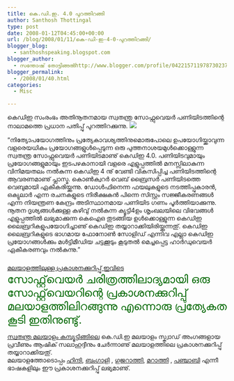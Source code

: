```yaml
---
title: കെ.ഡി.ഇ. 4.0 പുറത്തിറങ്ങി
author: Santhosh Thottingal
type: post
date: 2008-01-12T04:45:00+00:00
url: /blog/2008/01/11/കെ-ഡി-ഇ-4-0-പുറത്തിറങ്ങി/
blogger_blog:
  - santhoshspeaking.blogspot.com
blogger_author:
  - സന്തോഷ് തോട്ടിങ്ങല്‍http://www.blogger.com/profile/04221571197873023782noreply@blogger.com
blogger_permalink:
  - /2008/01/40.html
categories:
  - Misc

---
```

കെഡിഇ സംരംഭം അതിനൂതനമായ സ്വതന്ത്ര സോഫ്റ്റുവെയര്‍ പണിയിടത്തിന്റെ നാലാമത്തെ പ്രധാന പതിപ്പു് പുറത്തിറക്കുന്നു.
![][1]

&#8220;നിത്യോപയോഗത്തിനും പ്രത്യേകാവശ്യത്തിനുമൊരുപോലെ ഉപയോഗിയ്ക്കാവുന്ന വളരെയധികം പ്രയോഗങ്ങളുള്‍പ്പെടുന്ന ഒരു പുത്തനാശയമുള്‍ക്കൊള്ളുന്ന സ്വതന്ത്ര സോഫ്റ്റുവെയര്‍ പണിയിടമാണു് കെഡിഇ 4.0. പണിയിടവുമായും പ്രയോഗങ്ങളുമായും ഇടപഴകാനായി വളരെ എളുപ്പത്തില്‍ മനസ്സിലാകുന്ന വിനിമയതലം നല്‍കുന്ന കെഡിഇ 4 നു് വേണ്ടി വികസിപ്പിച്ച പണിയിടത്തിന്റെ ആവരണമാണു് പ്ലാസ്മ. കൊണ്‍ക്വറര്‍ വെബ് ബ്രൈസര്‍ പണിയിടത്തെ വെബുമായി ഏകീകരിയ്ക്കുന്നു. ഡോള്‍ഫിനെന്ന ഫയലുകളുടെ നടത്തിപ്പുകാരന്‍, ഒക്യുലാര്‍ എന്ന രചനകളുടെ നിരീക്ഷകന്‍ പിന്നെ സിസ്റ്റം സജ്ജീകരണങ്ങള്‍ എന്ന നിയന്ത്രണ കേന്ദ്രം അടിസ്ഥാനമായ പണിയിട ഗണം പൂര്‍ത്തിയാക്കുന്നു.
നൂതന ദൃശ്യങ്ങള്‍ക്കുള്ള കഴിവു് നല്‍കുന്ന ക്യൂട്ടി4ഉം ശൃംഖലയിലെ വിഭവങ്ങള്‍ എളുപ്പത്തില്‍ ലഭ്യമാക്കുന്ന കെഐഒ തുടങ്ങിയ ഉള്‍ക്കൊള്ളുന്ന കെഡിഇ ലൈബ്രറികളുപയോഗിച്ചാണു് കെഡിഇ തയ്യാറാക്കിയിരിയ്ക്കുന്നതു്. കെഡിഇ ലൈബ്രറികളുടെ ഭാഗമായ ഫോനോണ്‍ സോളിഡ് എന്നിവ എല്ലാ കെഡിഇ പ്രയോഗങ്ങള്‍ക്കും മള്‍ട്ടിമീഡിയ ചട്ടക്കൂടും കൂടുതല്‍ മെച്ചപ്പെട്ട ഹാര്‍ഡുവെയര്‍ ഏകീകരണവും നല്‍കുന്നു.&#8221;

[മലയാളത്തിലുള്ള പ്രകാശനക്കുറിപ്പു് ഇവിടെ][2]
<span style="font-size:180%;"><br /><span style="color: rgb(0, 102, 0);">സോഫ്റ്റ്‌വെയര്‍ ചരിത്രത്തിലാദ്യമായി ഒരു സോഫ്റ്റ്‌വെയറിന്റെ പ്രകാശനക്കുറിപ്പു് മലയാളത്തിലിറങ്ങുന്നു എന്നൊരു പ്രത്യേകത കൂടി ഇതിനുണ്ടു്. </span></span><span style="font-weight: bold; color: rgb(0, 102, 0);"></p>

<p>
  </span><a href="http://smc.org.in/">സ്വതന്ത്ര മലയാളം കമ്പ്യൂട്ടിങ്ങിലെ</a> കെ.ഡി.ഇ മലയാളം സ്ക്വാഡ് അംഗങ്ങളായ പ്രവീണും ആഷിക് സലാഹുദ്ദീനും ചേര്‍ന്നാണു് മലയാളത്തിലെ പ്രകാശനക്കുറിപ്പു് തയ്യാറാക്കിയതു്.<br />മലയാളത്തോടൊപ്പം <a href="http://www.kde.org/announcements/4.0/index-hi.php">ഹിന്ദി</a>, <a href="http://www.kde.org/announcements/4.0/index-bn_IN.php">ബംഗാളി</a> , <a href="http://www.kde.org/announcements/4.0/index-gu.php">ഗുജറാത്തി</a>, <a href="http://www.kde.org/announcements/4.0/index-mr.php">മറാത്തി</a> , <a href="http://www.kde.org/announcements/4.0/index-pa.php">പഞ്ചാബി</a> എന്നീ ഭാഷകളിലും ഈ പ്രകാശനക്കുറിപ്പു് ലഭ്യമാണു്.
</p>

 [1]: http://static.kdenews.org/jr/kde-4.0-banner.png
 [2]: http://www.kde.org/announcements/4.0/index-ml.php